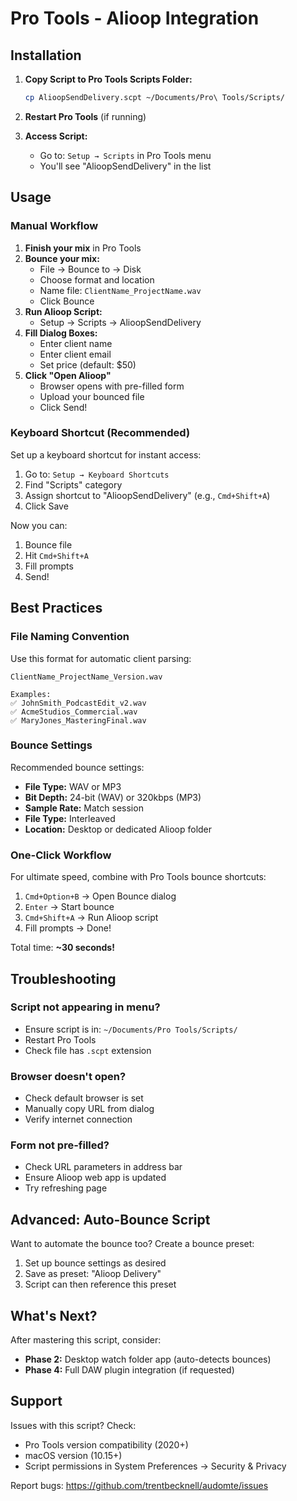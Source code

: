# Pro Tools - Alioop Integration

## Installation

1. **Copy Script to Pro Tools Scripts Folder:**
   ```bash
   cp AlioopSendDelivery.scpt ~/Documents/Pro\ Tools/Scripts/
   ```

2. **Restart Pro Tools** (if running)

3. **Access Script:**
   - Go to: `Setup → Scripts` in Pro Tools menu
   - You'll see "AlioopSendDelivery" in the list

## Usage

### Manual Workflow

1. **Finish your mix** in Pro Tools
2. **Bounce your mix:**
   - File → Bounce to → Disk
   - Choose format and location
   - Name file: `ClientName_ProjectName.wav`
   - Click Bounce
3. **Run Alioop Script:**
   - Setup → Scripts → AlioopSendDelivery
4. **Fill Dialog Boxes:**
   - Enter client name
   - Enter client email
   - Set price (default: $50)
5. **Click "Open Alioop"**
   - Browser opens with pre-filled form
   - Upload your bounced file
   - Click Send!

### Keyboard Shortcut (Recommended)

Set up a keyboard shortcut for instant access:

1. Go to: `Setup → Keyboard Shortcuts`
2. Find "Scripts" category
3. Assign shortcut to "AlioopSendDelivery" (e.g., `Cmd+Shift+A`)
4. Click Save

Now you can:
1. Bounce file
2. Hit `Cmd+Shift+A`
3. Fill prompts
4. Send!

## Best Practices

### File Naming Convention

Use this format for automatic client parsing:
```
ClientName_ProjectName_Version.wav

Examples:
✅ JohnSmith_PodcastEdit_v2.wav
✅ AcmeStudios_Commercial.wav
✅ MaryJones_MasteringFinal.wav
```

### Bounce Settings

Recommended bounce settings:
- **File Type:** WAV or MP3
- **Bit Depth:** 24-bit (WAV) or 320kbps (MP3)
- **Sample Rate:** Match session
- **File Type:** Interleaved
- **Location:** Desktop or dedicated Alioop folder

### One-Click Workflow

For ultimate speed, combine with Pro Tools bounce shortcuts:
1. `Cmd+Option+B` → Open Bounce dialog
2. `Enter` → Start bounce
3. `Cmd+Shift+A` → Run Alioop script
4. Fill prompts → Done!

Total time: **~30 seconds!**

## Troubleshooting

### Script not appearing in menu?
- Ensure script is in: `~/Documents/Pro Tools/Scripts/`
- Restart Pro Tools
- Check file has `.scpt` extension

### Browser doesn't open?
- Check default browser is set
- Manually copy URL from dialog
- Verify internet connection

### Form not pre-filled?
- Check URL parameters in address bar
- Ensure Alioop web app is updated
- Try refreshing page

## Advanced: Auto-Bounce Script

Want to automate the bounce too? Create a bounce preset:

1. Set up bounce settings as desired
2. Save as preset: "Alioop Delivery"
3. Script can then reference this preset

## What's Next?

After mastering this script, consider:
- **Phase 2:** Desktop watch folder app (auto-detects bounces)
- **Phase 4:** Full DAW plugin integration (if requested)

## Support

Issues with this script? Check:
- Pro Tools version compatibility (2020+)
- macOS version (10.15+)
- Script permissions in System Preferences → Security & Privacy

Report bugs: https://github.com/trentbecknell/audomte/issues
